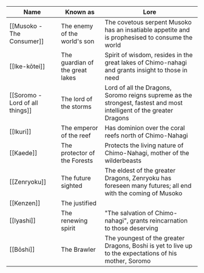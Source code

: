 | Name | Known as | Lore |
| ----- | ------ | ---- |
| [[Musoko - The Consumer]] | The enemy of the world's son | The covetous serpent Musoko has an insatiable appetite and is prophesised to consume the world |
| [[Ike-kōtei]] | The guardian of the great lakes | Spirit of wisdom, resides in the great lakes of Chimo-nahagi and grants insight to those in need |
| [[Soromo - Lord of all things]] | The lord of the storms |  Lord of all the Dragons, Soromo reigns supreme as the strongest, fastest and most intelligent of the greater Dragons | 
| [[Ikuri]] | The emperor of the reef | Has dominion over the coral reefs north of Chimo-Nahagi |
| [[Kaede]] | The protector of the Forests | Protects the living nature of Chimo-Nahagi, mother of the wilderbeasts |
| [[Zenryoku]] | The future sighted | The eldest of the greater Dragons, Zenryoku has foreseen many futures; all end with the coming of Musoko |
| [[Kenzen]] | The justified |  |
| [[Iyashi]] | The renewing spirit | "The salvation of Chimo-nahagi", grants reincarnation to those deserving |
| [[Bōshi]] | The Brawler | The youngest of the greater Dragons, Boshi is yet to live up to the expectations of his mother, Soromo |
